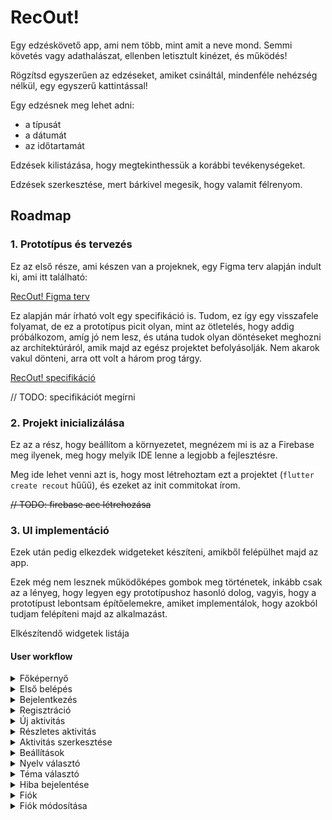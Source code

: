 # RecOut!

Egy edzéskövető app, ami nem több, mint amit a neve mond. Semmi követés vagy adathalászat, ellenben letisztult kinézet, és működés!

Rögzítsd egyszerűen az edzéseket, amiket csináltál, mindenféle nehézség nélkül, egy egyszerű kattintással!

Egy edzésnek meg lehet adni:

- a típusát
- a dátumát
- az időtartamát

Edzések kilistázása, hogy megtekinthessük a korábbi tevékenységeket.

Edzések szerkesztése, mert bárkivel megesik, hogy valamit félrenyom.

## Roadmap

### 1. Prototípus és tervezés

Ez az első része, ami készen van a projeknek, egy Figma terv alapján indult ki, ami itt található:

[RecOut! Figma terv](https://www.figma.com/proto/Bu77I6qwoL1bFLdfl4BUYQ/RecOut!?node-id=33-2&p=f&t=QMPY2sy5KQN4jBRe-0&scaling=scale-down&content-scaling=fixed&page-id=0%3A1&starting-point-node-id=33%3A2&show-proto-sidebar=1)

Ez alapján már írható volt egy specifikáció is. Tudom, ez így egy visszafele folyamat, de ez a prototípus picit olyan, mint az ötletelés, hogy addig próbálkozom, amíg jó nem lesz, és utána tudok olyan döntéseket meghozni az architektúráról, amik majd az egész projektet befolyásolják. Nem akarok vakul dönteni, arra ott volt a három prog tárgy.

[RecOut! specifikáció](https://github.com/T0liver/recout/blob/main/docs/SpecMe.md)

// TODO: specifikációt megírni

### 2. Projekt inicializálása

Ez az a rész, hogy beállítom a környezetet, megnézem mi is az a Firebase meg ilyenek, meg hogy melyik IDE lenne a legjobb a fejlesztésre.

Meg ide lehet venni azt is, hogy most létrehoztam ezt a projektet (`flutter create recout` hűűű), és ezeket az init commitokat írom.

~~// TODO: firebase acc létrehozása~~

### 3. UI implementáció

Ezek után pedig elkezdek widgeteket készíteni, amikből felépülhet majd az app.

Ezek még nem lesznek működőképes gombok meg történetek, inkább csak az a lényeg, hogy legyen egy prototípushoz hasonló dolog, vagyis, hogy a prototípust lebontsam építőelemekre, amiket implementálok, hogy azokból tudjam felépíteni majd az alkalmazást.

Elkészítendő widgetek listája

#### User workflow

<details>
	<summary>Főképernyő</summary>

- [ ] főképernyő oldal
	- [ ] felső üdv felirat
	- [ ] Edzés gyors hozzáadása panel
		- [ ] normál állapot
		- [ ] hozzáadás állapot
	- [ ] Korábbi edzések panel
		- [ ] Korábbi edzések felirat
		- [ ] Edzés elem panel
		- [ ] hirdetés panel
	- [ ] edzés hozzáadása "+" gomb

</details>

<details>
	<summary>Első belépés</summary>

- [ ] első belépési oldal
	- [ ] üdv szöveg panel + ikon felette
	- [ ] nyelv beállítása gomb
	- [ ] bejelentés gomb
	- [ ] regisztráció gomb
	
</details>

<details>
	<summary>Bejelentkezés</summary>

- [ ] bejelentkeztető oldal
	- [ ] vissza gomb
	- [ ] főcím + ikon panel
	- [ ] felhasználónév beírás
	- [ ] jelszó beírás
	- [ ] bejelentés gomb

</details>

<details>
	<summary>Regisztráció</summary>

- [ ] regisztrációs oldal
	- [ ] vissza gomb
	- [ ] főcím + ikon panel
	- [ ] felhasználónév beírás
	- [ ] e-mail cím beírás
	- [ ] jelszó beírás
	- [ ] regisztráció gomb

</details>

<details>
	<summary>Új aktivitás</summary>

- [ ] új aktivitás oldal
	- [ ] vissza gomb
	- [ ] főcím
    - [ ] ikon panel
    - [ ] edzés neve doboz
    - [ ] edzés időpontja választó
    - [ ] edzés időtartama választó
    - [ ] edzés helyszíne választó
    - [ ] mentés gomb

</details>

<details>
	<summary>Részletes aktivitás</summary>

- [ ] részletes aktivitás oldal
	- [ ] vissza gomb
	- [ ] ikon panel + cím
	- [ ] edzés neve
    - [ ] edzés időpontja
    - [ ] edzés időtartama
    - [ ] edzés helyszíne
	- [ ] törlés gomb
	- [ ] törlés dialógus
		- [ ] főszöveg
		- [ ] szöveg
		- [ ] igen gomb
		- [ ] nem gomb

</details>

<details>
	<summary>Aktivitás szerkesztése</summary>

- [ ] aktivitás szerkesztése oldal
	- [ ] vissza gomb
	- [ ] főcím
    - [ ] ikon panel
    - [ ] edzés neve doboz
    - [ ] edzés időpontja választó
    - [ ] edzés időtartama választó
    - [ ] edzés helyszíne választó
    - [ ] mentés gomb

</details>

<details>
	<summary>Beállítások</summary>

- [ ] beállítások oldal
	- [ ] vissza gomb
	- [ ] főcím
	- [ ] nyelv cím
	- [ ] téma módosítása cím
	- [ ] felhasználói fiók cím
	- [ ] hiba bejelentése cím
	- [ ] alsó szöveg

</details>

<details>
	<summary>Nyelv választó</summary>

- [ ] nyelv választása cím
	- [ ] vissza gomb
	- [ ] főcím
	- [ ] nyelvek listázása
	- [ ] fordítása hozzájárulás szöveg

</details>

<details>
	<summary>Téma választó</summary>

- [ ] téma választása oldal
	- [ ] vissza gomb
	- [ ] főcím
	- [ ] témák listázása
	- [ ] téma hozzáadása szöveg

</details>

<details>
	<summary>Hiba bejelentése</summary>

- [ ] hiba bejelentése oldal
	- [ ] vissza gomb
	- [ ] főcím
	- [ ] főszöveg
	- [ ] alsó szöveg

</details>

<details>
	<summary>Fiók</summary>

- [ ] fiók oldal
	- [ ] vissza gomb
	- [ ] főcím
	- [ ] fiókkép ikon
	- [ ] felhasználónév
	- [ ] vezetéknév, keresztnév
	- [ ] születési idő
	- [ ] e-mail cím
	- [ ] adatok módosítása gomb
	- [ ] fiók törlése gomb
	- [ ] fiók törlése dialógus
		- [ ] főszöveg
		- [ ] szöveg
		- [ ] igen gomb
		- [ ] nem gomb

</details>

<details>
	<summary>Fiók módosítása</summary>

- [ ] fiók módosítása oldal
	- [ ] vissza gomb
	- [ ] főcím
	- [ ] fiókkép ikon
	- [ ] felhasználónév
	- [ ] vezetéknév, keresztnév módosítása
	- [ ] születési idő módosítása
	- [ ] e-mail cím 
	- [ ] rendben gomb

</details>